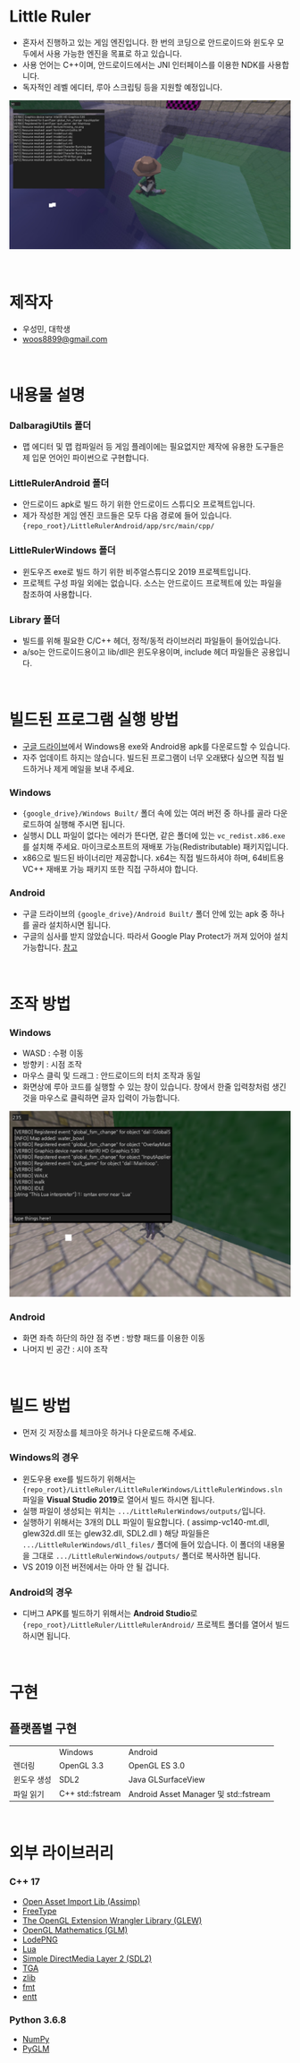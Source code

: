 # Little Ruler

* 혼자서 진행하고 있는 게임 엔진입니다. 한 번의 코딩으로 안드로이드와 윈도우 모두에서 사용 가능한 엔진을 목표로 하고 있습니다.
* 사용 언어는 C++이며, 안드로이드에서는 JNI 인터페이스를 이용한 NDK를 사용합니다.
* 독자적인 레벨 에디터, 루아 스크립팅 등을 지원할 예정입니다.

![alt text](./screenshots/main.jpg)

<br>

# 제작자

* 우성민, 대학생
* woos8899@gmail.com

<br>

# 내용물 설명

### DalbaragiUtils 폴더

* 맵 에디터 및 맵 컴파일러 등 게임 플레이에는 필요없지만 제작에 유용한 도구들은 제 입문 언어인 파이썬으로 구현합니다.

### LittleRulerAndroid 폴더

* 안드로이드 apk로 빌드 하기 위한 안드로이드 스튜디오 프로젝트입니다.
* 제가 작성한 게임 엔진 코드들은 모두 다음 경로에 들어 있습니다. `{repo_root}/LittleRulerAndroid/app/src/main/cpp/`

### LittleRulerWindows 폴더

* 윈도우즈 exe로 빌드 하기 위한 비주얼스튜디오 2019 프로젝트입니다.
* 프로젝트 구성 파일 외에는 없습니다. 소스는 안드로이드 프로젝트에 있는 파일을 참조하여 사용합니다.

### Library 폴더

* 빌드를 위해 필요한 C/C++ 헤더, 정적/동적 라이브러리 파일들이 들어있습니다.
* a/so는 안드로이드용이고 lib/dll은 윈도우용이며, include 헤더 파일들은 공용입니다.


<br>

# 빌드된 프로그램 실행 방법

* [구글 드라이브](https://drive.google.com/open?id=1xwQg17bW5f346rpXe2RFgifUFEycAm3t)에서 Windows용 exe와 Android용 apk를 다운로드할 수 있습니다.
* 자주 업데이트 하지는 않습니다. 빌드된 프로그램이 너무 오래됐다 싶으면 직접 빌드하거나 제게 메일을 보내 주세요.

### Windows

* `{google_drive}/Windows Built/` 폴더 속에 있는 여러 버전 중 하나를 골라 다운로드하여 실행해 주시면 됩니다.
* 실행시 DLL 파일이 없다는 에러가 뜬다면, 같은 폴더에 있는 `vc_redist.x86.exe`를 설치해 주세요. 마이크로소프트의 재배포 가능(Redistributable) 패키지입니다.
* x86으로 빌드된 바이너리만 제공합니다. x64는 직접 빌드하셔야 하며, 64비트용 VC++ 재배포 가능 패키지 또한 직접 구하셔야 합니다.

### Android

* 구글 드라이브의 `{google_drive}/Android Built/` 폴더 안에 있는 apk 중 하나를 골라 설치하시면 됩니다.
* 구글의 심사를 받지 않았습니다. 따라서 Google Play Protect가 꺼져 있어야 설치 가능합니다. [참고](https://stackoverflow.com/questions/51080755/installation-app-blocked-by-play-protect)

<br>

# 조작 방법

### Windows

* WASD : 수평 이동
* 방향키 : 시점 조작
* 마우스 클릭 및 드래그 : 안드로이드의 터치 조작과 동일
* 화면상에 루아 코드를 실행할 수 있는 창이 있습니다. 창에서 한줄 입력창처럼 생긴 것을 마우스로 클릭하면 글자 입력이 가능합니다.

![alt text](./screenshots/script.png)

### Android

* 화면 좌측 하단의 하얀 점 주변 : 방향 패드를 이용한 이동
* 나머지 빈 공간 : 시야 조작

<br>

# 빌드 방법

* 먼저 깃 저장소를 체크아웃 하거나 다운로드해 주세요.

### Windows의 경우
* 윈도우용 exe를 빌드하기 위해서는 `{repo_root}/LittleRuler/LittleRulerWindows/LittleRulerWindows.sln` 파일을 **Visual Studio 2019**로 열어서 빌드 하시면 됩니다.
* 실행 파일이 생성되는 위치는 `.../LittleRulerWindows/outputs/`입니다.
* 실행하기 위해서는 3개의 DLL 파일이 필요합니다. ( assimp-vc140-mt.dll, glew32d.dll 또는 glew32.dll, SDL2.dll ) 해당 파일들은 `.../LittleRulerWindows/dll_files/` 폴더에 들어 있습니다. 이 폴더의 내용물을 그대로 `.../LittleRulerWindows/outputs/` 폴더로 복사하면 됩니다.
* VS 2019 이전 버전에서는 아마 안 될 겁니다.

### Android의 경우
* 디버그 APK를 빌드하기 위해서는 **Android Studio**로 `{repo_root}/LittleRuler/LittleRulerAndroid/` 프로젝트 폴더를 열어서 빌드 하시면 됩니다.

<br>

# 구현

## 플랫폼별 구현

<table>
    <tr>
        <td></td>
        <td>Windows</td>
        <td>Android</td>
    </tr>
    <tr>
        <td>렌더링</td>
        <td>OpenGL 3.3</td>
        <td>OpenGL ES 3.0</td>
    </tr>
    <tr>
        <td>윈도우 생성</td>
        <td>SDL2</td>
        <td>Java GLSurfaceView</td>
    </tr>
    <tr>
        <td>파일 읽기</td>
        <td>C++ std::fstream</td>
        <td>Android Asset Manager 및 std::fstream</td>
    </tr>
</table>

<br>

# 외부 라이브러리

### C++ 17

* [Open Asset Import Lib (Assimp)](http://www.assimp.org/)
* [FreeType](https://www.freetype.org/)
* [The OpenGL Extension Wrangler Library (GLEW)](http://glew.sourceforge.net/)
* [OpenGL Mathematics (GLM)](https://glm.g-truc.net/)
* [LodePNG](https://lodev.org/lodepng/)
* [Lua](https://www.lua.org/)
* [Simple DirectMedia Layer 2 (SDL2)](https://www.libsdl.org/)
* [TGA](https://github.com/ColumbusUtrigas/TGA)
* [zlib](https://www.zlib.net/)
* [fmt](http://fmtlib.net/latest/index.html)
* [entt](https://github.com/skypjack/entt)

### Python 3.6.8

* [NumPy](https://www.numpy.org/)
* [PyGLM](https://pypi.org/project/PyGLM/)

